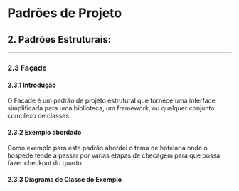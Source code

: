 # Padrões de Projeto

## 2. Padrões Estruturais:
___
### 2.3 Façade

#### 2.3.1 Introdução
O Facade é um padrão de projeto estrutural que fornece uma interface simplificada para uma biblioteca, um framework, ou qualquer conjunto complexo de classes.

#### 2.3.2 Exemplo abordado

Como exemplo para este padrão abordei o tema de hotelaria onde o hospede tende a passar por várias etapas de checagem para que possa fazer checkout do quarto
#### 2.3.3 Diagrama de Classe do Exemplo

